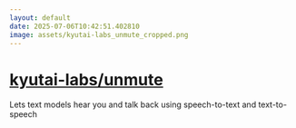 ```yaml
---
layout: default
date: 2025-07-06T10:42:51.402810
image: assets/kyutai-labs_unmute_cropped.png
---
```


# [kyutai-labs/unmute](https://github.com/kyutai-labs/unmute)

Lets text models hear you and talk back using speech-to-text and text-to-speech
